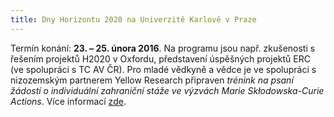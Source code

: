 ```yaml
---
title: Dny Horizontu 2020 na Univerzitě Karlově v Praze
---
```


Termín konání: **23. – 25. února 2016**. Na programu jsou např. zkušenosti s
řešením projektů H2020 v Oxfordu, představení úspěšných projektů ERC (ve
spolupráci s TC AV ČR). Pro mladé vědkyně a vědce je ve spolupráci s
nizozemským partnerem Yellow Research připraven *trénink na psaní žádostí o
individuální zahraniční stáže ve výzvách Marie Skłodowska-Curie Actions*. Více
informací [zde](http://pedf.cuni.cz/PEDF-105.html).
